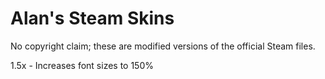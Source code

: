 Alan's Steam Skins
==================

No copyright claim; these are modified versions of the official Steam files.

1.5x - Increases font sizes to 150%

